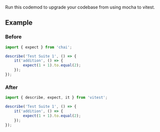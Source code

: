 Run this codemod to upgrade your codebase from using mocha to vitest.

## Example

### Before

```ts
import { expect } from 'chai';

describe('Test Suite 1', () => {
	it('addition', () => {
		expect(1 + 1).to.equal(2);
	});
});
```

### After

```ts
import { describe, expect, it } from 'vitest';

describe('Test Suite 1', () => {
	it('addition', () => {
		expect(1 + 1).to.equal(2);
	});
});
```
